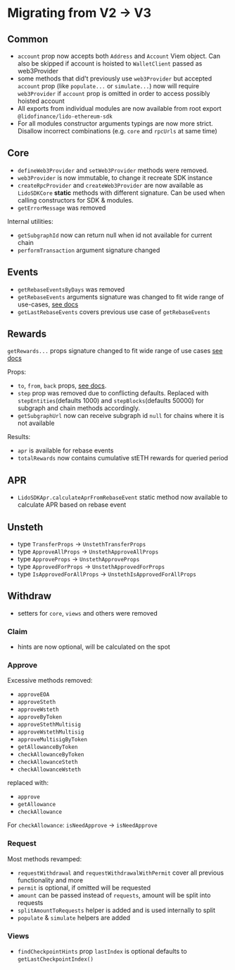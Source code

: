 # Migrating from V2 -> V3

## Common

- `account` prop now accepts both `Address` and `Account` Viem object. Can also be skipped if account is hoisted to `WalletClient` passed as web3Provider
- some methods that did't previously use `web3Provider` but accepted `account` prop (like `populate...` or `simulate...`) now will require `web3Provider` if `account` prop is omitted in order to access possibly hoisted account
- All exports from individual modules are now available from root export `@lidofinance/lido-ethereum-sdk`
- For all modules constructor arguments typings are now more strict. Disallow incorrect combinations (e.g. `core` and `rpcUrls` at same time)

## Core

- `defineWeb3Provider` and `setWeb3Provider` methods were removed.
- `web3Provider` is now immutable, to change it recreate SDK instance
- `createRpcProvider` and `createWeb3Provider` are now available as `LidoSDKCore` **static** methods with different signature. Can be used when calling constructors for SDK & modules.
- `getErrorMessage` was removed

Internal utilities:

- `getSubgraphId` now can return null when id not available for current chain
- `performTransaction` argument signature changed

## Events

- `getRebaseEventsByDays` was removed
- `getRebaseEvents` arguments signature was changed to fit wide range of use-cases, [see docs](./README.md#`getRebaseEvents`)
- `getLastRebaseEvents` covers previous use case of `getRebaseEvents`

## Rewards

`getRewards...` props signature changed to fit wide range of use cases [see docs](./README.md#Rewards)

Props:

- `to`, `from`, `back` props, [see docs](./README.md#Rewards).
- `step` prop was removed due to conflicting defaults. Replaced with `stepEntities`(defaults 1000) and `stepBlocks`(defaults 50000) for subgraph and chain methods accordingly.
- `getSubgraphUrl` now can receive subgraph id `null` for chains where it is not available

Results:

- `apr` is available for rebase events
- `totalRewards` now contains cumulative stETH rewards for queried period

## APR

- `LidoSDKApr.calculateAprFromRebaseEvent` static method now available to calculate APR based on rebase event

## Unsteth

- type `TransferProps` -> `UnstethTransferProps`
- type `ApproveAllProps` -> `UnstethApproveAllProps`
- type `ApproveProps` -> `UnstethApproveProps`
- type `ApprovedForProps` -> `UnstethApprovedForProps`
- type `IsApprovedForAllProps` -> `UnstethIsApprovedForAllProps`

## Withdraw

- setters for `core`, `views` and others were removed

### Claim

- hints are now optional, will be calculated on the spot

### Approve

Excessive methods removed:

- `approveEOA`
- `approveSteth`
- `approveWsteth`
- `approveByToken`
- `approveStethMultisig`
- `approveWstethMultisig`
- `approveMultisigByToken`
- `getAllowanceByToken`
- `checkAllowanceByToken`
- `checkAllowanceSteth`
- `checkAllowanceWsteth`

replaced with:

- `approve`
- `getAllowance`
- `checkAllowance`

For `checkAllowance`: `isNeedApprove` -> `isNeedApprove`

### Request

Most methods revamped:

- `requestWithdrawal` and `requestWithdrawalWithPermit` cover all previous functionality and more
- `permit` is optional, if omitted will be requested
- `amount` can be passed instead of `requests`, amount will be split into requests
- `splitAmountToRequests` helper is added and is used internally to split
- `populate` & `simulate` helpers are added

### Views

- `findCheckpointHints` prop `lastIndex` is optional defaults to `getLastCheckpointIndex()`

